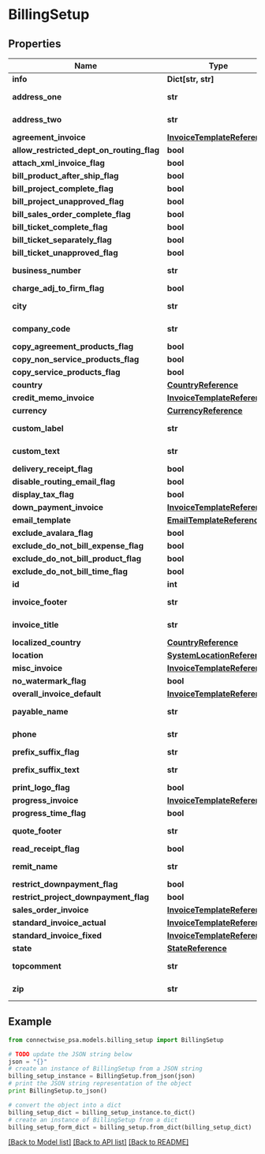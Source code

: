 # BillingSetup


## Properties
Name | Type | Description | Notes
------------ | ------------- | ------------- | -------------
**info** | **Dict[str, str]** |  | [optional] 
**address_one** | **str** |  Max length: 50; | [optional] 
**address_two** | **str** |  Max length: 50; | [optional] 
**agreement_invoice** | [**InvoiceTemplateReference**](InvoiceTemplateReference.md) |  | [optional] 
**allow_restricted_dept_on_routing_flag** | **bool** |  | [optional] 
**attach_xml_invoice_flag** | **bool** |  | [optional] 
**bill_product_after_ship_flag** | **bool** |  | [optional] 
**bill_project_complete_flag** | **bool** |  | [optional] 
**bill_project_unapproved_flag** | **bool** |  | [optional] 
**bill_sales_order_complete_flag** | **bool** |  | [optional] 
**bill_ticket_complete_flag** | **bool** |  | [optional] 
**bill_ticket_separately_flag** | **bool** |  | [optional] 
**bill_ticket_unapproved_flag** | **bool** |  | [optional] 
**business_number** | **str** |  Max length: 50; | [optional] 
**charge_adj_to_firm_flag** | **bool** |  | [optional] 
**city** | **str** |  Max length: 50; | [optional] 
**company_code** | **str** |  Max length: 250; | [optional] 
**copy_agreement_products_flag** | **bool** |  | [optional] 
**copy_non_service_products_flag** | **bool** |  | [optional] 
**copy_service_products_flag** | **bool** |  | [optional] 
**country** | [**CountryReference**](CountryReference.md) |  | [optional] 
**credit_memo_invoice** | [**InvoiceTemplateReference**](InvoiceTemplateReference.md) |  | [optional] 
**currency** | [**CurrencyReference**](CurrencyReference.md) |  | [optional] 
**custom_label** | **str** |  Max length: 50; | [optional] 
**custom_text** | **str** |  Max length: 500; | [optional] 
**delivery_receipt_flag** | **bool** |  | [optional] 
**disable_routing_email_flag** | **bool** |  | [optional] 
**display_tax_flag** | **bool** |  | [optional] 
**down_payment_invoice** | [**InvoiceTemplateReference**](InvoiceTemplateReference.md) |  | [optional] 
**email_template** | [**EmailTemplateReference**](EmailTemplateReference.md) |  | 
**exclude_avalara_flag** | **bool** |  | [optional] 
**exclude_do_not_bill_expense_flag** | **bool** |  | [optional] 
**exclude_do_not_bill_product_flag** | **bool** |  | [optional] 
**exclude_do_not_bill_time_flag** | **bool** |  | [optional] 
**id** | **int** |  | [optional] 
**invoice_footer** | **str** |  Max length: 500; | [optional] 
**invoice_title** | **str** |  Max length: 50; | 
**localized_country** | [**CountryReference**](CountryReference.md) |  | [optional] 
**location** | [**SystemLocationReference**](SystemLocationReference.md) |  | 
**misc_invoice** | [**InvoiceTemplateReference**](InvoiceTemplateReference.md) |  | [optional] 
**no_watermark_flag** | **bool** |  | [optional] 
**overall_invoice_default** | [**InvoiceTemplateReference**](InvoiceTemplateReference.md) |  | [optional] 
**payable_name** | **str** |  Max length: 50; | 
**phone** | **str** |  Max length: 15; | [optional] 
**prefix_suffix_flag** | **str** |  | [optional] 
**prefix_suffix_text** | **str** |  Max length: 5; | [optional] 
**print_logo_flag** | **bool** |  | [optional] 
**progress_invoice** | [**InvoiceTemplateReference**](InvoiceTemplateReference.md) |  | [optional] 
**progress_time_flag** | **bool** |  | [optional] 
**quote_footer** | **str** |  Max length: 1000; | [optional] 
**read_receipt_flag** | **bool** |  | [optional] 
**remit_name** | **str** |  Max length: 50; | 
**restrict_downpayment_flag** | **bool** |  | [optional] 
**restrict_project_downpayment_flag** | **bool** |  | [optional] 
**sales_order_invoice** | [**InvoiceTemplateReference**](InvoiceTemplateReference.md) |  | [optional] 
**standard_invoice_actual** | [**InvoiceTemplateReference**](InvoiceTemplateReference.md) |  | [optional] 
**standard_invoice_fixed** | [**InvoiceTemplateReference**](InvoiceTemplateReference.md) |  | [optional] 
**state** | [**StateReference**](StateReference.md) |  | [optional] 
**topcomment** | **str** |  Max length: 4000; | [optional] 
**zip** | **str** |  Max length: 12; | [optional] 

## Example

```python
from connectwise_psa.models.billing_setup import BillingSetup

# TODO update the JSON string below
json = "{}"
# create an instance of BillingSetup from a JSON string
billing_setup_instance = BillingSetup.from_json(json)
# print the JSON string representation of the object
print BillingSetup.to_json()

# convert the object into a dict
billing_setup_dict = billing_setup_instance.to_dict()
# create an instance of BillingSetup from a dict
billing_setup_form_dict = billing_setup.from_dict(billing_setup_dict)
```
[[Back to Model list]](../README.md#documentation-for-models) [[Back to API list]](../README.md#documentation-for-api-endpoints) [[Back to README]](../README.md)



